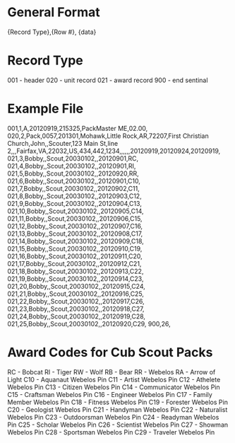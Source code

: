 General Format
==============
{Record Type},{Row #}, {data}

Record Type
===========
001 - header
020 - unit record
021 - award record
900 - end sentinal

Example File
============
001,1,A,20120919,215325,PackMaster ME,02.00,
020,2,Pack,0057,201301,Mohawk,Little Rock,AR,72207,First Christian Church,John,,Scouter,123 Main St,line 2,,,Fairfax,VA,22032,US,434,442,1234,,,,,,20120919,20120924,20120919,
021,3,Bobby,,Scout,20030102,,20120901,RC,
021,4,Bobby,,Scout,20030102,,20120901,RI,
021,5,Bobby,,Scout,20030102,,20120920,RR,
021,6,Bobby,,Scout,20030102,,20120901,C10,
021,7,Bobby,,Scout,20030102,,20120902,C11,
021,8,Bobby,,Scout,20030102,,20120903,C12,
021,9,Bobby,,Scout,20030102,,20120904,C13,
021,10,Bobby,,Scout,20030102,,20120905,C14,
021,11,Bobby,,Scout,20030102,,20120906,C15,
021,12,Bobby,,Scout,20030102,,20120907,C16,
021,13,Bobby,,Scout,20030102,,20120908,C17,
021,14,Bobby,,Scout,20030102,,20120909,C18,
021,15,Bobby,,Scout,20030102,,20120910,C19,
021,16,Bobby,,Scout,20030102,,20120911,C20,
021,17,Bobby,,Scout,20030102,,20120912,C21,
021,18,Bobby,,Scout,20030102,,20120913,C22,
021,19,Bobby,,Scout,20030102,,20120914,C23,
021,20,Bobby,,Scout,20030102,,20120915,C24,
021,21,Bobby,,Scout,20030102,,20120916,C25,
021,22,Bobby,,Scout,20030102,,20120917,C26,
021,23,Bobby,,Scout,20030102,,20120918,C27,
021,24,Bobby,,Scout,20030102,,20120919,C28,
021,25,Bobby,,Scout,20030102,,20120920,C29,
900,26,

Award Codes for Cub Scout Packs
===============================
RC - Bobcat
RI - Tiger
RW - Wolf
RB - Bear
RR - Webelos
RA - Arrow of Light
C10 - Aquanaut Webelos Pin
C11 - Artist Webelos Pin
C12 - Athelete Webelos Pin
C13 - Citizen Webelos Pin
C14 - Communicator Webelos Pin
C15 - Craftsman Webelos Pin
C16 - Engineer Webelos Pin
C17 - Family Member Webelos Pin
C18 - Fitness Webelos Pin
C19 - Forester Webelos Pin
C20 - Geologist Webelos Pin
C21 - Handyman Webelos Pin
C22 - Naturalist Webelos Pin
C23 - Outdoorsman Webelos Pin
C24 - Readyman Webelos Pin
C25 - Scholar Webelos Pin
C26 - Scientist Webelos Pin
C27 - Showman Webelos Pin
C28 - Sportsman Webelos Pin
C29 - Traveler Webelos Pin
